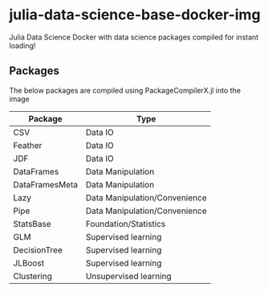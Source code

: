 # julia-data-science-base-docker-img
Julia Data Science Docker with data science packages compiled for instant loading!

## Packages

The below packages are compiled using PackageCompilerX.jl into the image

| Package | Type |
| -- | -- |
| CSV | Data IO |
| Feather | Data IO |
| JDF | Data IO |
| DataFrames | Data Manipulation |
| DataFramesMeta | Data Manipulation |
| Lazy | Data Manipulation/Convenience |
| Pipe | Data Manipulation/Convenience |
| StatsBase | Foundation/Statistics |
| GLM | Supervised learning |
| DecisionTree | Supervised learning |
| JLBoost | Supervised learning |
| Clustering | Unsupervised learning |
